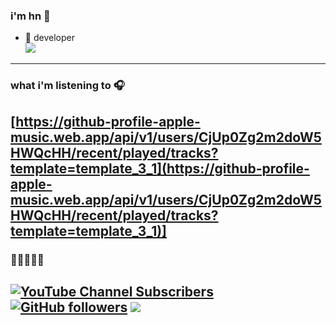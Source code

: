 ### i'm hn 👋

- 🌱 developer                  
![](https://komarev.com/ghpvc/?username=hnitch)
-----------------------------------------------------
### what i'm listening to 🎧

[https://github-profile-apple-music.web.app/api/v1/users/CjUp0Zg2m2doW5HWQcHH/recent/played/tracks?template=template_3_1](https://github-profile-apple-music.web.app/api/v1/users/CjUp0Zg2m2doW5HWQcHH/recent/played/tracks?template=template_3_1)]
-----------------------------------------------------

### 🥲👾🧑‍🤝‍🧑
[![YouTube Channel Subscribers](https://img.shields.io/youtube/channel/subscribers/UC6OTetJJekudr2dz5PVa-rw?color=8495f3&label=Youtube%3A&logo=youtube&logoColor=8495f3&style=for-the-badge)](https://www.youtube.com/channel/UC6OTetJJekudr2dz5PVa-rw) [![GitHub followers](https://img.shields.io/github/followers/hnitch?color=8495f3&label=Github%3A&logo=github&logoColor=8495f3&style=for-the-badge)](https://github.com/hnitch/) ![](https://dcbadge.vercel.app/api/shield/690729789702537336)
-----------------------------------------------------
